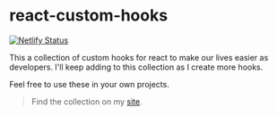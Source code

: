 # react-custom-hooks
[![Netlify Status](https://api.netlify.com/api/v1/badges/56527bba-1ea1-436f-81ab-e80ca65fa380/deploy-status)](https://app.netlify.com/sites/my-react-hooks/deploys)

This a collection of custom hooks for react to make our lives easier as developers. I'll keep adding to this collection as I create more hooks.

Feel free to use these in your own projects.

> Find the collection on my [site](https://my-react-hooks.netlify.app/).
